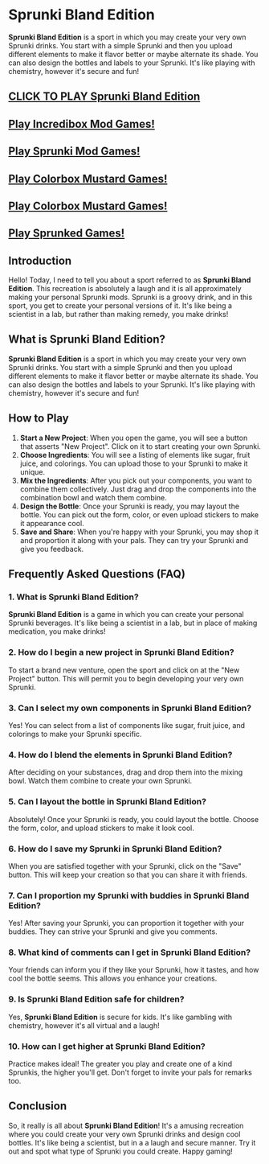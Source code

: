 # Sprunki Bland Edition

**Sprunki Bland Edition** is a sport in which you may create your very own Sprunki drinks. You start with a simple Sprunki and then you upload different elements to make it flavor better or maybe alternate its shade. You can also design the bottles and labels to your Sprunki. It's like playing with chemistry, however it's secure and fun!


## [CLICK TO PLAY Sprunki Bland Edition](https://incrediboxsprunki.online/sprunki/sprunki-bland-edition)

## [Play Incredibox Mod Games!](https://incrediboxsprunki.online/category/incredibox)

## [Play Sprunki Mod Games!](https://incrediboxsprunki.online/category/sprunki)

## [Play Colorbox Mustard Games!](https://colorboxmustard.online/)

## [Play Colorbox Mustard Games!](https://colorboxmustard.online/)

## [Play Sprunked Games!](https://sprunkedgame.online/)

## Introduction

Hello! Today, I need to tell you about a sport referred to as **Sprunki Bland Edition**. This recreation is absolutely a laugh and it is all approximately making your personal Sprunki mods. Sprunki is a groovy drink, and in this sport, you get to create your personal versions of it. It's like being a scientist in a lab, but rather than making remedy, you make drinks!

## What is Sprunki Bland Edition?

**Sprunki Bland Edition** is a sport in which you may create your very own Sprunki drinks. You start with a simple Sprunki and then you upload different elements to make it flavor better or maybe alternate its shade. You can also design the bottles and labels to your Sprunki. It's like playing with chemistry, however it's secure and fun!

## How to Play

1. **Start a New Project**: When you open the game, you will see a button that asserts "New Project". Click on it to start creating your own Sprunki.
2. **Choose Ingredients**: You will see a listing of elements like sugar, fruit juice, and colorings. You can upload those to your Sprunki to make it unique.
3. **Mix the Ingredients**: After you pick out your components, you want to combine them collectively. Just drag and drop the components into the combination bowl and watch them combine.
4. **Design the Bottle**: Once your Sprunki is ready, you may layout the bottle. You can pick out the form, color, or even upload stickers to make it appearance cool.
5. **Save and Share**: When you're happy with your Sprunki, you may shop it and proportion it along with your pals. They can try your Sprunki and give you feedback.

## Frequently Asked Questions (FAQ)

### 1. What is Sprunki Bland Edition?

**Sprunki Bland Edition** is a game in which you can create your personal Sprunki beverages. It's like being a scientist in a lab, but in place of making medication, you make drinks!

### 2. How do I begin a new project in Sprunki Bland Edition?

To start a brand new venture, open the sport and click on at the "New Project" button. This will permit you to begin developing your very own Sprunki.

### 3. Can I select my own components in Sprunki Bland Edition?

Yes! You can select from a list of components like sugar, fruit juice, and colorings to make your Sprunki specific.

### 4. How do I blend the elements in Sprunki Bland Edition?

After deciding on your substances, drag and drop them into the mixing bowl. Watch them combine to create your own Sprunki.

### 5. Can I layout the bottle in Sprunki Bland Edition?

Absolutely! Once your Sprunki is ready, you could layout the bottle. Choose the form, color, and upload stickers to make it look cool.

### 6. How do I save my Sprunki in Sprunki Bland Edition?

When you are satisfied together with your Sprunki, click on the "Save" button. This will keep your creation so that you can share it with friends.

### 7. Can I proportion my Sprunki with buddies in Sprunki Bland Edition?

Yes! After saving your Sprunki, you can proportion it together with your buddies. They can strive your Sprunki and give you comments.

### 8. What kind of comments can I get in Sprunki Bland Edition?

Your friends can inform you if they like your Sprunki, how it tastes, and how cool the bottle seems. This allows you enhance your creations.

### 9. Is Sprunki Bland Edition safe for children?

Yes, **Sprunki Bland Edition** is secure for kids. It's like gambling with chemistry, however it's all virtual and a laugh!

### 10. How can I get higher at Sprunki Bland Edition?

Practice makes ideal! The greater you play and create one of a kind Sprunkis, the higher you'll get. Don't forget to invite your pals for remarks too.

## Conclusion

So, it really is all about **Sprunki Bland Edition**! It's a amusing recreation where you could create your very own Sprunki drinks and design cool bottles. It's like being a scientist, but in a a laugh and secure manner. Try it out and spot what type of Sprunki you could create. Happy gaming!
